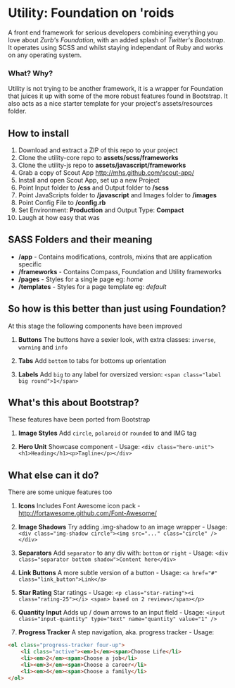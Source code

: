 Utility: Foundation on 'roids
=======

A front end framework for serious developers combining everything you love about _Zurb's Foundation_, with an added splash of _Twitter's Bootstrap_. It operates using SCSS and whilst staying independant of Ruby and works on any operating system.

### What? Why?

Utility is not trying to be another framework, it is a wrapper for Foundation that juices it up with some of the more robust features found in Bootstrap. It also acts as a nice starter template for your project's assets/resources folder.

## How to install
1. Download and extract a ZIP of this repo to your project
1. Clone the utility-core repo to __assets/scss/frameworks__
1. Clone the utility-js repo to __assets/javascript/frameworks__
1. Grab a copy of Scout App http://mhs.github.com/scout-app/
1. Install and open Scout App, set up a new Project
1. Point Input folder to __/css__ and Output folder to __/scss__
1. Point JavaScripts folder to __/javascript__ and Images folder to __/images__
1. Point Config File to __/config.rb__
1. Set Environment: __Production__ and Output Type: __Compact__
1. Laugh at how easy that was

## SASS Folders and their meaning
- __/app__ - Contains modifications, controls, mixins that are application specific
- __/frameworks__ - Contains Compass, Foundation and Utility frameworks
- __/pages__ - Styles for a single page eg: _home_
- __/templates__ - Styles for a page template eg: _default_
         
## So how is this better than just using Foundation?
At this stage the following components have been improved

1. __Buttons__
The buttons have a sexier look, with extra classes: ``inverse``, ``warning`` and ``info``

1. __Tabs__
Add ``bottom`` to tabs for bottoms up orientation

1. __Labels__
Add ``big`` to any label for oversized version: ``<span class="label big round">1</span>``

## What's this about Bootstrap?
These features have been ported from Bootstrap

1. __Image Styles__ 
Add ``circle``, ``polaroid`` or ``rounded`` to and IMG tag

1. __Hero Unit__ 
Showcase component - Usage: ``<div class="hero-unit"><h1>Heading</h1><p>Tagline</p></div>``

## What else can it do?
There are some unique features too

1. __Icons__
Includes Font Awesome icon pack - http://fortawesome.github.com/Font-Awesome/

1. __Image Shadows__
Try adding .img-shadow to an image wrapper - Usage: ``<div class="img-shadow circle"><img src="..." class="circle" /></div>``

1. __Separators__
Add ``separator`` to any div with: ``bottom`` or ``right`` - Usage: ``<div class="separator bottom shadow">Content here</div>``

1. __Link Buttons__
A more subtle version of a button - Usage: ``<a href="#" class="link_button">Link</a>``

1. __Star Rating__
Star ratings - Usage: ``<p class="star-rating"><i class="rating-25"></i> <span> based on 2 reviews</span></p>``

1. __Quantity Input__
Adds up / down arrows to an input field - Usage: ``<input class="input-quantity" type="text" name="quantity" value="1" />``

1. __Progress Tracker__
A step navigation, aka. progress tracker - Usage: 
```html
<ol class="progress-tracker four-up">
    <li class="active"><em>1</em><span>Choose Life</li>
    <li><em>2</em><span>Choose a job</li>
    <li><em>3</em><span>Choose a career</li>
    <li><em>4</em><span>Choose a family</li>
</ol>
```